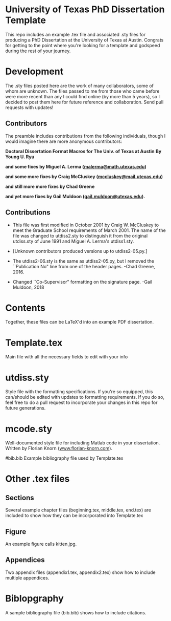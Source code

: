 # University of Texas PhD Dissertation Template
This repo includes an example .tex file and associated .sty files for producing a PhD Dissertation at the University of Texas at Austin. Congrats for getting to the point where you're looking for a template and godspeed during the rest of your journey.

# Development
The .sty files posted here are the work of many collaborators, some of whom are unknown. The files passed to me from those who came before were more recent than any I could find online (by more than 5 years), so I decided to post them here for future reference and collaboration. Send pull requests with updates!

## Contributors
The preamble includes contributions from the following individuals, though I would imagine there are more anonymous contributors:

__Doctoral Dissertation Format Macros for The Univ. of Texas at Austin__
     __By Young U. Ryu__
     
__and some fixes by Miguel A. Lerma (malerma@math.utexas.edu)__

__and some more fixes by Craig McCluskey (mccluskey@mail.utexas.edu)__

__and still more more fixes by Chad Greene__

__and yet more fixes by Gail Muldoon (gail.muldoon@utexas.edu).__

## Contributions
-  This file was first modified in October 2001 by Craig W. McCluskey
 to meet the Graduate School requirements of March 2001. The name of
 the file was changed to utdiss2.sty to distinguish it from the
 original utdiss.sty of June 1991 and Miguel A. Lerma's utdiss1.sty.

-  [Unknown contributors produced versions up to utdiss2-05.py.]
 
-  The utdiss2-06.sty is the same as utdiss2-05.py, but I removed the ``Publication No"
 line from one of the header pages. -Chad Greene, 2016.
 
-  Changed ``Co-Supervisor" formatting on the signature page. -Gail Muldoon, 2018

# Contents
Together, these files can be LaTeX'd into an example PDF dissertation.

# Template.tex
Main file with all the necessary fields to edit with your info

# utdiss.sty
Style file with the formatting specifications. If you're so equipped, this can/should be
edited with updates to formatting requirements. If you do so, feel free to do a pull request to incorporate your changes in this repo for future generations.

# mcode.sty
Well-documented style file for including Matlab code in your dissertation. Written by Florian Knorn (www.florian-knorn.com).

#bib.bib
Example bibliography file used by Template.tex

# Other .tex files
## Sections
Several example chapter files (beginning.tex, middle.tex, end.tex) are included to show how they can be incorporated into Template.tex

## Figure
An example figure calls kitten.jpg.

## Appendices
Two appendix files (appendix1.tex, appendix2.tex) show how to include multiple appendices.

# Biblopgraphy
A sample bibliography file (bib.bib) shows how to include citations.